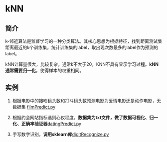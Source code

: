 # kNN

## 简介

k-邻近算法是监督学习的一种分类算法。其核心思想为根据特征，找到距离测试集距离最近的k个训练集，统计训练集的label，取出现次数最多的label作为预测的label。

kNN计算量很大，比较复杂。通常k不大于20，KNN不具有显示学习过程。**kNN通常需要归一化**，使得样本的权重相同。

## 实例

1. 根据电影中的接吻镜头数和打斗镜头数预测电影为爱情电影还是动作电影，无数据集
   [filmPredict.py](https://github.com/Niuyuhang03/MachineLearning/blob/master/kNN/filmPredict.py)

2. 根据约会网站指标选则心仪程度，**数据集为txt文件，做了数据可视化、归一化、正确率验证器**[datingPredict.py](https://github.com/Niuyuhang03/MachineLearning/blob/master/kNN/datingPredict.py)

3. 手写数字识别，**调用sklearn库**[digitRecognize.py](https://github.com/Niuyuhang03/MachineLearning/blob/master/kNN/digitRecognize.py)
